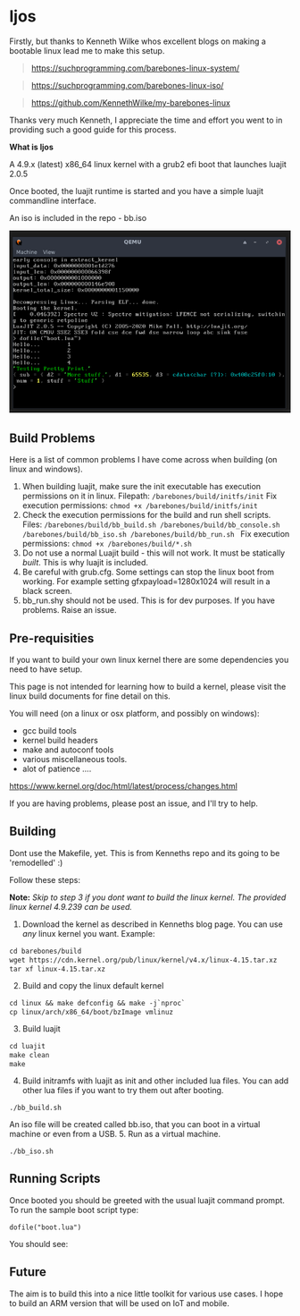 # ljos

Firstly, but thanks to Kenneth Wilke whos excellent blogs on making a bootable linux lead me to make this setup.
> https://suchprogramming.com/barebones-linux-system/

> https://suchprogramming.com/barebones-linux-iso/

> https://github.com/KennethWilke/my-barebones-linux

Thanks very much Kenneth, I appreciate the time and effort you went to in providing such a good guide for this process.

<b>What is ljos</b>

A 4.9.x (latest) x86_64 linux kernel with a grub2 efi boot that launches luajit 2.0.5

Once booted, the luajit runtime is started and you have a simple luajit commandline interface.

An iso is included in the repo - bb.iso

![ljos boot](/screenshots/2020-10-15_14-44.png "ljos boot in qemu")

## Build Problems
Here is a list of common problems I have come across when building (on linux and windows).
1. When building luajit, make sure the init executable has execution permissions on it in linux. 
Filepath: ```/barebones/build/initfs/init```
Fix execution permissions: ```chmod +x /barebones/build/initfs/init```
2. Check the execution permissions for the build and run shell scripts. 
Files: ```/barebones/build/bb_build.sh /barebones/build/bb_console.sh /barebones/build/bb_iso.sh /barebones/build/bb_run.sh ```
Fix execution permissions: ```chmod +x /barebones/build/*.sh```
3. Do not use a normal Luajit build - this will not work. It must be statically _built_. This is why luajit is included.
4. Be careful with grub.cfg. Some settings can stop the linux boot from working. For example setting gfxpayload=1280x1024 will result in a black screen.
5. bb_run.shy should not be used. This is for dev purposes. 
If you have problems. Raise an issue. 

## Pre-requisities
If you want to build your own linux kernel there are some dependencies you need to have setup. 

This page is not intended for learning how to build a kernel, please visit the linux build documents for fine detail on this. 

You will need (on a linux or osx platform, and possibly on windows):

- gcc build tools
- kernel build headers
- make and autoconf tools
- various miscellaneous tools.
- alot of patience ....

https://www.kernel.org/doc/html/latest/process/changes.html

If you are having problems, please post an issue, and I'll try to help.

## Building
Dont use the Makefile, yet. This is from Kenneths repo and its going to be 'remodelled' :)

Follow these steps:

**Note:** *Skip to step 3 if you dont want to build the linux kernel.  The provided linux kernel 4.9.239 can be used.*

1. Download the kernel as described in Kenneths blog page. You can use _any_ linux kernel you want. 
Example: 
```
cd barebones/build
wget https://cdn.kernel.org/pub/linux/kernel/v4.x/linux-4.15.tar.xz
tar xf linux-4.15.tar.xz
```
2. Build and copy the linux default kernel
```
cd linux && make defconfig && make -j`nproc`
cp linux/arch/x86_64/boot/bzImage vmlinuz
```
3. Build luajit
```
cd luajit
make clean
make
```
4. Build initramfs with luajit as init and other included lua files.
You can add other lua files if you want to try them out after booting. 
```
./bb_build.sh
```
An iso file will be created called bb.iso, that you can boot in a virtual machine or even from a USB.
5. Run as a virtual machine.
```
./bb_iso.sh
```

## Running Scripts
Once booted you should be greeted with the usual luajit command prompt.
To run the sample boot script type:
```
dofile("boot.lua")
```
You should see:


## Future
The aim is to build this into a nice little toolkit for various use cases.
I hope to build an ARM version that will be used on IoT and mobile.
